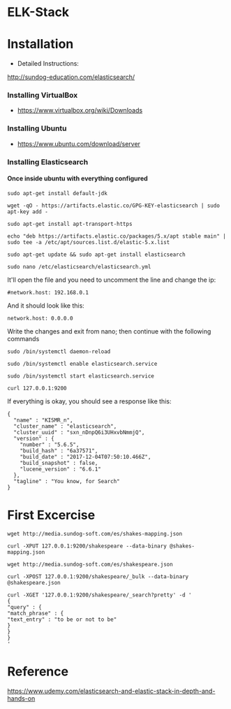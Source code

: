 # ELK-Stack

# Installation

- Detailed Instructions: 

http://sundog-education.com/elasticsearch/

### Installing VirtualBox
- https://www.virtualbox.org/wiki/Downloads

### Installing Ubuntu
- https://www.ubuntu.com/download/server

### Installing Elasticsearch

#### Once inside ubuntu with everything configured
```
sudo apt-get install default-jdk
```
```
wget -qO - https://artifacts.elastic.co/GPG-KEY-elasticsearch | sudo apt-key add -
```
```
sudo apt-get install apt-transport-https
```
```
echo "deb https://artifacts.elastic.co/packages/5.x/apt stable main" | sudo tee -a /etc/apt/sources.list.d/elastic-5.x.list
```
```
sudo apt-get update && sudo apt-get install elasticsearch
```
```
sudo nano /etc/elasticsearch/elasticsearch.yml
```
It'll open the file and you need to uncomment the line and change the ip:
```
#network.host: 192.168.0.1
```
And it should look like this:
```
network.host: 0.0.0.0
```
Write the changes and exit from nano; then continue with the following commands
```
sudo /bin/systemctl daemon-reload
```
```
sudo /bin/systemctl enable elasticsearch.service
```
```
sudo /bin/systemctl start elasticsearch.service
```
```
curl 127.0.0.1:9200
```
If everything is okay, you should see a response like this:
```
{
  "name" : "KISMR_n",
  "cluster_name" : "elasticsearch",
  "cluster_uuid" : "sxn_nDnpQ6i3UHxvbNmmjQ",
  "version" : {
    "number" : "5.6.5",
    "build_hash" : "6a37571",
    "build_date" : "2017-12-04T07:50:10.466Z",
    "build_snapshot" : false,
    "lucene_version" : "6.6.1"
  },
  "tagline" : "You know, for Search"
}
```
# First Excercise
```
wget http://media.sundog-soft.com/es/shakes-mapping.json
```
```
curl -XPUT 127.0.0.1:9200/shakespeare --data-binary @shakes-mapping.json
```
```
wget http://media.sundog-soft.com/es/shakespeare.json
```
```
curl -XPOST 127.0.0.1:9200/shakespeare/_bulk --data-binary @shakespeare.json
```
```
curl -XGET '127.0.0.1:9200/shakespeare/_search?pretty' -d '
{
"query" : {
"match_phrase" : {
"text_entry" : "to be or not to be"
}
}
}
'
```

# Reference
https://www.udemy.com/elasticsearch-and-elastic-stack-in-depth-and-hands-on
